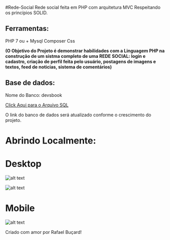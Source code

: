 #Rede-Social
 Rede social  feita em PHP com arquitetura MVC Respeitando os princípios SOLID.
 
 
## Ferramentas:

PHP 7 ou +
Mysql
Composer 
Css

 **(O Objetivo do Projeto é demonstrar habilidades com a Linguagem PHP na construção de um sistma completo de uma REDE SOCIAL: login e cadastro, criação de perfil feita pelo usuário, postagens de imagens e textos, feed de noticias, sistema de comentários)** 
 
## Base de dados:

Nome do Banco: devsbook

[Click Aqui para o Arquivo SQL](https://github.com/rafaelbucard/Rede-Social/blob/main/devsbookdb.sql)


O  link do banco de dados será atualizado conforme o crescimento do projeto.


# Abrindo Localmente:


# Desktop

![alt text]()

![alt text]()

# Mobile

![alt text]()


Criado com amor por Rafael Buçard! 
